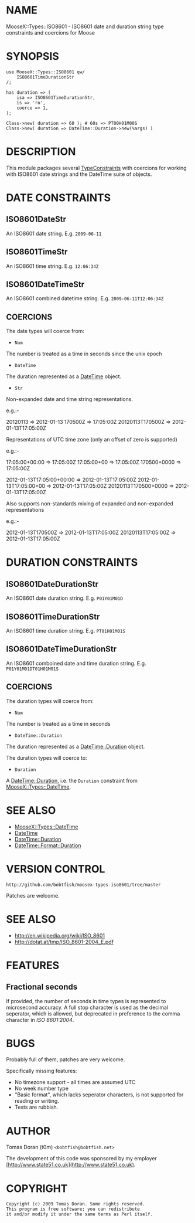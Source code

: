 # NAME

MooseX::Types::ISO8601 - ISO8601 date and duration string type constraints and coercions for Moose

# SYNOPSIS

    use MooseX::Types::ISO8601 qw/
        ISO8601TimeDurationStr
    /;

    has duration => (
        isa => ISO8601TimeDurationStr,
        is => 'ro',
        coerce => 1,
    );

    Class->new( duration => 60 ); # 60s => PT00H01M00S
    Class->new( duration => DateTime::Duration->new(%args) )

# DESCRIPTION

This module packages several [TypeConstraints](http://search.cpan.org/perldoc?Moose::Util::TypeConstraints) with
coercions for working with ISO8601 date strings and the DateTime suite of objects.

# DATE CONSTRAINTS

## ISO8601DateStr

An ISO8601 date string. E.g. `2009-06-11`

## ISO8601TimeStr

An ISO8601 time string. E.g. `12:06:34Z`

## ISO8601DateTimeStr

An ISO8601 combined datetime string. E.g. `2009-06-11T12:06:34Z`

## COERCIONS

The date types will coerce from:

- ` Num `

The number is treated as a time in seconds since the unix epoch

- ` DateTime `

The duration represented as a [DateTime](http://search.cpan.org/perldoc?DateTime) object.

- ` Str `

Non-expanded date and time string representations.

e.g.:-

20120113         => 2012-01-13
170500Z          => 17:05:00Z
20120113T170500Z => 2012-01-13T17:05:00Z

Representations of UTC time zone (only an offset of zero is supported)

e.g.:-

17:05:00+00:00 => 17:05:00Z
17:05:00+00    => 17:05:00Z
170500+0000    => 17:05:00Z

2012-01-13T17:05:00+00:00 => 2012-01-13T17:05:00Z
2012-01-13T17:05:00+00    => 2012-01-13T17:05:00Z
20120113T170500+0000      => 2012-01-13T17:05:00Z

Also supports non-standards mixing of expanded and non-expanded representations

e.g.:-

2012-01-13T170500Z => 2012-01-13T17:05:00Z
20120113T17:05:00Z => 2012-01-13T17:05:00Z

# DURATION CONSTRAINTS

## ISO8601DateDurationStr

An ISO8601 date duration string. E.g. `P01Y01M01D`

## ISO8601TimeDurationStr

An ISO8601 time duration string. E.g. `PT01H01M01S`

## ISO8601DateTimeDurationStr

An ISO8601 comboined date and time duration string. E.g. `P01Y01M01DT01H01M01S`

## COERCIONS

The duration types will coerce from:

- ` Num `

The number is treated as a time in seconds

- ` DateTime::Duration `

The duration represented as a [DateTime::Duration](http://search.cpan.org/perldoc?DateTime::Duration) object.

The duration types will coerce to:

- ` Duration `

A [DateTime::Duration](http://search.cpan.org/perldoc?DateTime::Duration), i.e. the ` Duration ` constraint from
[MooseX::Types::DateTime](http://search.cpan.org/perldoc?MooseX::Types::DateTime).

# SEE ALSO

- [MooseX::Types::DateTime](http://search.cpan.org/perldoc?MooseX::Types::DateTime)
- [DateTime](http://search.cpan.org/perldoc?DateTime)
- [DateTime::Duration](http://search.cpan.org/perldoc?DateTime::Duration)
- [DateTime::Format::Duration](http://search.cpan.org/perldoc?DateTime::Format::Duration)

# VERSION CONTROL

    http://github.com/bobtfish/moosex-types-iso8601/tree/master

Patches are welcome.

# SEE ALSO

- http://en.wikipedia.org/wiki/ISO_8601
- http://dotat.at/tmp/ISO_8601-2004_E.pdf

# FEATURES

## Fractional seconds

If provided, the number of seconds in time types is represented to microsecond
accuracy. A full stop character is used as the decimal seperator, which is
allowed, but deprecated in preference to the comma character in
_ISO 8601:2004_.

# BUGS

Probably full of them, patches are very welcome.

Specifically missing features:

- No timezone support - all times are assumed UTC
- No week number type
- "Basic format", which lacks seperator characters, is not supported for
reading or writing.
- Tests are rubbish.

# AUTHOR

Tomas Doran (t0m) `<bobtfish@bobtfish.net>`

The development of this code was sponsored by my employer [http://www.state51.co.uk](http://www.state51.co.uk).

# COPYRIGHT

    Copyright (c) 2009 Tomas Doran. Some rights reserved.
    This program is free software; you can redistribute
    it and/or modify it under the same terms as Perl itself.